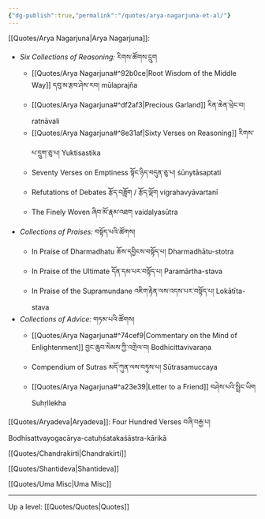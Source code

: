 ```yaml
---
{"dg-publish":true,"permalink":"/quotes/arya-nagarjuna-et-al/"}
---
```


[[Quotes/Arya Nagarjuna\|Arya Nagarjuna]]: 
- *Six Collections of Reasoning:* རིགས་ཚོགས་དྲུག
	- [[Quotes/Arya Nagarjuna#^92b0ce\|Root Wisdom of the Middle Way]] དབུ་མ་རྩབ་ཤེས་རབ། mūlaprajña
	- [[Quotes/Arya Nagarjuna#^df2af3\|Precious Garland]] རིན་ཆེན་ཕྲེང་བ། ratnāvali
	- [[Quotes/Arya Nagarjuna#^8e31af\|Sixty Verses on Reasoning]] རིགས་པ་དྲུག་ཅུ་པ། Yuktisastika
	- Seventy Verses on Emptiness སྟོང་ཉིད་བདུན་ཅུ་པ། ṡūnytāsaptati
	- Refutations of Debates རྩོད་བཟློག / རྩོད་ལྡོག vigrahavyāvartanī
	- The Finely Woven ཞིབ་མོ་རྣམ་འཐག vaidalyasūtra
- *Collections of Praises:* བསྟོད་པའི་ཚོགས།
	- In Praise of Dharmadhatu ཆོས་དབྱིངས་བསྟོད་པ། Dharmadhātu-stotra
	- In Praise of the Ultimate དོན་དམ་པར་བསྟོད་པ། Paramārtha-stava
	- In Praise of the Supramundane འཇིག་རྟེན་ལས་འདས་པར་བསྟོད་པ། Lokātīta-stava
- *Collections of Advice:* གཏམ་པའི་ཚོགས།
	- [[Quotes/Arya Nagarjuna#^74cef9\|Commentary on the Mind of Enlightenment]] བྱང་ཆུབ་སེམས་ཀྱི་འགྲེལ་བ། Bodhicittavivaraṇa
	- Compendium of Sutras མདོ་ཀུན་ལས་བཏུས་པ། Sūtrasamuccaya
	- [[Quotes/Arya Nagarjuna#^a23e39\|Letter to a Friend]] བཤེས་པའི་སྤྲིང་ཡིག Suhṛllekha

[[Quotes/Aryadeva\|Aryadeva]]: Four Hundred Verses བཞི་བརྒྱ་པ། Bodhisattvayogacārya-catuḥśatakaśāstra-kārikā

[[Quotes/Chandrakirti\|Chandrakirti]]

[[Quotes/Shantideva\|Shantideva]]

[[Quotes/Uma Misc\|Uma Misc]]




---
Up a level: [[Quotes/Quotes\|Quotes]]